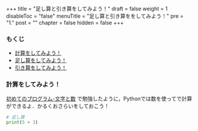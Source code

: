 +++
title =  "足し算と引き算をしてみよう！"
draft = false
weight = 1
disableToc = "false"
menuTitle = "足し算と引き算ををしてみよう！"
pre = "1."
post = ""
chapter = false
hidden = false
+++

### もくじ
- [計算をしてみよう！](#chapter-1)
- [足し算をしてみよう！](#chapter-2)
- [引き算をしてみよう！](#chapter-3)

### 計算をしてみよう！ <a id="chapter-1"></a>
[初めてのプログラム-文字と数](https://www.smartprog.xyz/firstprogram/number/)
で勉強したように，Pythonでは数を使ってで計算ができるよ．かるくおさらいをしておこう！

``` Python
# 足し算
print(5 + 3)
```
